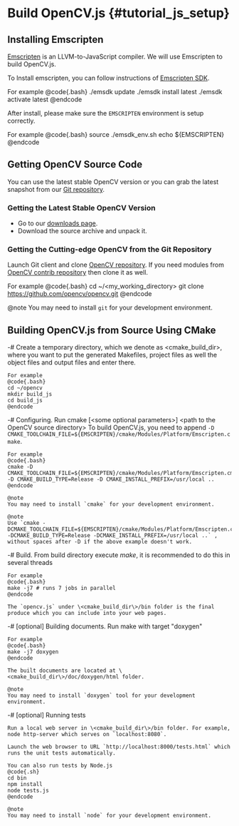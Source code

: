Build OpenCV.js {#tutorial_js_setup}
===============================


Installing Emscripten
-----------------------------

[Emscripten](https://github.com/kripken/emscripten) is an LLVM-to-JavaScript compiler. We will use Emscripten to build OpenCV.js.

To Install emscripten, you can follow instructions of [Emscripten SDK](https://kripken.github.io/emscripten-site/docs/getting_started/downloads.html).

For example
@code{.bash}
./emsdk update
./emsdk install latest
./emsdk activate latest
@endcode

After install, please make sure the `EMSCRIPTEN` environment is setup correctly.

For example
@code{.bash}
source ./emsdk_env.sh
echo ${EMSCRIPTEN}
@endcode

Getting OpenCV Source Code
--------------------------

You can use the latest stable OpenCV version or you can grab the latest snapshot from our [Git
repository](https://github.com/opencv/opencv.git).

### Getting the Latest Stable OpenCV Version

-   Go to our [downloads page](http://opencv.org/downloads.html).
-   Download the source archive and unpack it.

### Getting the Cutting-edge OpenCV from the Git Repository

Launch Git client and clone [OpenCV repository](http://github.com/opencv/opencv). If you need
modules from [OpenCV contrib repository](http://github.com/opencv/opencv_contrib) then clone it as well.

For example
@code{.bash}
cd ~/<my_working_directory>
git clone https://github.com/opencv/opencv.git
@endcode

@note
You may need to install `git` for your development environment.

Building OpenCV.js from Source Using CMake
---------------------------------------

-#  Create a temporary directory, which we denote as \<cmake_build_dir\>, where you want to put
    the generated Makefiles, project files as well the object files and output files and enter
    there.

    For example
    @code{.bash}
    cd ~/opencv
    mkdir build_js
    cd build_js
    @endcode
-#  Configuring. Run cmake [\<some optional parameters\>] \<path to the OpenCV source directory\>
	To build OpenCV.js, you need to append `-D CMAKE_TOOLCHAIN_FILE=${EMSCRIPTEN}/cmake/Modules/Platform/Emscripten.cmake`.

    For example
    @code{.bash}
    cmake -D CMAKE_TOOLCHAIN_FILE=${EMSCRIPTEN}/cmake/Modules/Platform/Emscripten.cmake -D CMAKE_BUILD_TYPE=Release -D CMAKE_INSTALL_PREFIX=/usr/local ..
    @endcode

    @note
    You may need to install `cmake` for your development environment.

    @note
    Use `cmake -DCMAKE_TOOLCHAIN_FILE=${EMSCRIPTEN}/cmake/Modules/Platform/Emscripten.cmake -DCMAKE_BUILD_TYPE=Release -DCMAKE_INSTALL_PREFIX=/usr/local ..` , without spaces after -D if the above example doesn't work.

-#  Build. From build directory execute *make*, it is recommended to do this in several threads

    For example
    @code{.bash}
    make -j7 # runs 7 jobs in parallel
    @endcode

    The `opencv.js` under \<cmake_build_dir\>/bin folder is the final produce which you can include into your web pages.

-#  [optional] Building documents. Run make with target "doxygen"

    For example
    @code{.bash}
    make -j7 doxygen
    @endcode

    The built documents are located at \<cmake_build_dir\>/doc/doxygen/html folder.

    @note
    You may need to install `doxygen` tool for your development environment.

-#  [optional] Running tests

	Run a local web server in \<cmake_build_dir\>/bin folder. For example, node http-server which serves on `localhost:8080`.

	Launch the web browser to URL `http://localhost:8000/tests.html` which runs the unit tests automatically.

    You can also run tests by Node.js
	@code{.sh}
	cd bin
	npm install
	node tests.js
	@endcode

	@note
	You may need to install `node` for your development environment.
